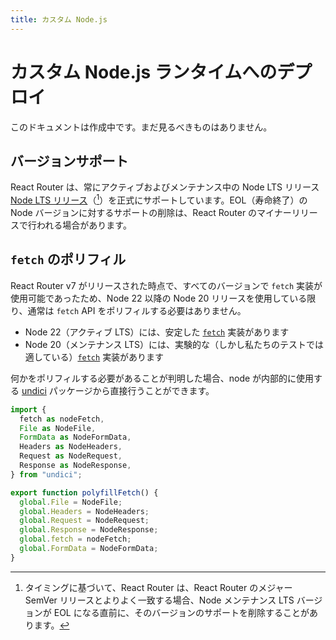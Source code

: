 ```yaml
---
title: カスタム Node.js
---
```


# カスタム Node.js ランタイムへのデプロイ

<docs-warning>
  このドキュメントは作成中です。まだ見るべきものはありません。
</docs-warning>

## バージョンサポート

React Router は、常にアクティブおよびメンテナンス中の Node LTS リリース[Node LTS リリース][node-releases]（[^1]）を正式にサポートしています。EOL（寿命終了）の Node バージョンに対するサポートの削除は、React Router のマイナーリリースで行われる場合があります。

[^1]: タイミングに基づいて、React Router は、React Router のメジャー SemVer リリースとよりよく一致する場合、Node メンテナンス LTS バージョンが EOL になる直前に、そのバージョンのサポートを削除することがあります。

## `fetch` のポリフィル

React Router v7 がリリースされた時点で、すべてのバージョンで `fetch` 実装が使用可能であったため、Node 22 以降の Node 20 リリースを使用している限り、通常は `fetch` API をポリフィルする必要はありません。

- Node 22（アクティブ LTS）には、安定した [`fetch`][node-22-fetch] 実装があります
- Node 20（メンテナンス LTS）には、実験的な（しかし私たちのテストでは適している）[`fetch`][node-20-fetch] 実装があります

何かをポリフィルする必要があることが判明した場合、node が内部的に使用する [undici] パッケージから直接行うことができます。

```ts
import {
  fetch as nodeFetch,
  File as NodeFile,
  FormData as NodeFormData,
  Headers as NodeHeaders,
  Request as NodeRequest,
  Response as NodeResponse,
} from "undici";

export function polyfillFetch() {
  global.File = NodeFile;
  global.Headers = NodeHeaders;
  global.Request = NodeRequest;
  global.Response = NodeResponse;
  global.fetch = nodeFetch;
  global.FormData = NodeFormData;
}
```

[node-releases]: https://nodejs.org/en/about/previous-releases
[node-20-fetch]: https://nodejs.org/docs/latest-v20.x/api/globals.html#fetch
[node-22-fetch]: https://nodejs.org/docs/latest-v22.x/api/globals.html#fetch
[undici]: https://github.com/nodejs/undici



